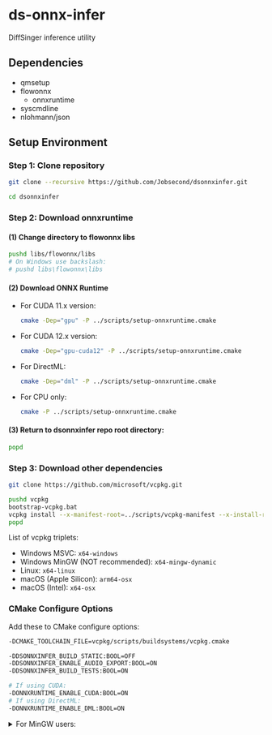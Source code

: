 # ds-onnx-infer

DiffSinger inference utility

## Dependencies

+ qmsetup
+ flowonnx
  + onnxruntime
+ syscmdline
+ nlohmann/json

## Setup Environment

### Step 1: Clone repository
```bash
git clone --recursive https://github.com/Jobsecond/dsonnxinfer.git

cd dsonnxinfer
```

### Step 2: Download onnxruntime
#### (1) Change directory to flowonnx libs

```bash
pushd libs/flowonnx/libs
# On Windows use backslash:
# pushd libs\flowonnx\libs
```

#### (2) Download ONNX Runtime
* For CUDA 11.x version:
   ```bash
   cmake -Dep="gpu" -P ../scripts/setup-onnxruntime.cmake
   ```
* For CUDA 12.x version:
   ```bash
   cmake -Dep="gpu-cuda12" -P ../scripts/setup-onnxruntime.cmake
   ```
* For DirectML:
   ```bash
   cmake -Dep="dml" -P ../scripts/setup-onnxruntime.cmake
   ```
* For CPU only:
   ```bash
   cmake -P ../scripts/setup-onnxruntime.cmake
   ```

#### (3) Return to dsonnxinfer repo root directory:
```bash
popd
```

### Step 3: Download other dependencies
```bash
git clone https://github.com/microsoft/vcpkg.git

pushd vcpkg
bootstrap-vcpkg.bat
vcpkg install --x-manifest-root=../scripts/vcpkg-manifest --x-install-root=./installed --triplet=x64-windows
popd
```

List of vcpkg triplets:
* Windows MSVC: `x64-windows`
* Windows MinGW (NOT recommended): `x64-mingw-dynamic`
* Linux: `x64-linux`
* macOS (Apple Silicon): `arm64-osx`
* macOS (Intel): `x64-osx`

### CMake Configure Options
Add these to CMake configure options:
```bash
-DCMAKE_TOOLCHAIN_FILE=vcpkg/scripts/buildsystems/vcpkg.cmake

-DDSONNXINFER_BUILD_STATIC:BOOL=OFF
-DDSONNXINFER_ENABLE_AUDIO_EXPORT:BOOL=ON
-DDSONNXINFER_BUILD_TESTS:BOOL=ON

# If using CUDA:
-DONNXRUNTIME_ENABLE_CUDA:BOOL=ON
# If using DirectML:
-DONNXRUNTIME_ENABLE_DML:BOOL=ON
```

<details>
<summary>For MinGW users:</summary>
If you are using MinGW on Windows, you need to install the vcpkg packages using <code>x64-mingw-dynamic</code> triplet, and specify the vcpkg triplet in CMake configure options:

```bash
-DVCPKG_TARGET_TRIPLET=x64-mingw-dynamic
```

Please note that MinGW support is currently experimental and is NOT recommended to use in production. Windows users are encouraged to use MSVC.
</details>
